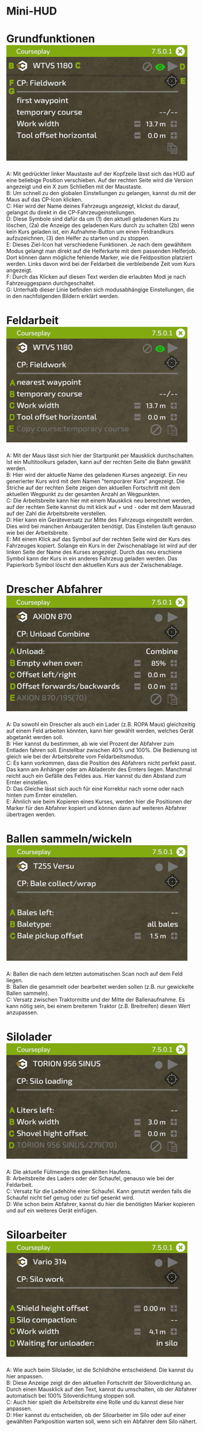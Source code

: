# Mini-HUD

# Grundfunktionen![Image](../assets/images/minihudhelp_general_0_0_478_305.png)

  
A: Mit gedrückter linker Maustaste auf der Kopfzeile lässt sich das HUD auf eine beliebige Position verschieben. Auf der rechten Seite wird die Version angezeigt und ein X zum Schließen mit der Maustaste.  
B: Um schnell zu den globalen Einstellungen zu gelangen, kannst du mit der Maus auf das CP-Icon klicken.  
C: Hier wird der Name deines Fahrzeugs angezeigt, klickst du darauf, gelangst du direkt in die CP-Fahrzeugeinstellungen.  
D: Diese Symbole sind dafür da um (1) den aktuell geladenen Kurs zu löschen, (2a) die Anzeige des geladenen Kurs durch zu schalten (2b) wenn kein Kurs geladen ist, ein Aufnahme-Button um einen Feldrandkurs aufzuzeichnen, (3) den Helfer zu starten und zu stoppen.  
E: Dieses Ziel-Icon hat verschiedene Funktionen. Je nach dem gewähltem Modus gelangt man direkt auf die Helferkarte mit dem passenden Helferjob. Dort können dann mögliche fehlende Marker, wie die Feldposition platziert werden. Links davon wird bei der Feldarbeit die verbleibende Zeit vom Kurs angezeigt.  
F: Durch das Klicken auf diesen Text werden die erlaubten Modi je nach Fahrzeuggespann durchgeschaltet.  
G: Unterhalb dieser Linie befinden sich modusabhängige Einstellungen, die in den nachfolgenden Bildern erklärt werden.  


# Feldarbeit![Image](../assets/images/minihudhelp_fieldwork_0_0_478_305.png)

  
A: Mit der Maus lässt sich hier der Startpunkt per Mausklick durchschalten. Ist ein Multitoolkurs geladen, kann auf der rechten Seite die Bahn gewählt werden.  
B: Hier wird der aktuelle Name des geladenen Kurses angezeigt. Ein neu generierter Kurs wird mit dem Namen "temporärer Kurs" angezeigt. Die Striche auf der rechten Seite zeigen den aktuellen Fortschritt mit dem aktuellen Wegpunkt zu der gesamten Anzahl an Wegpunkten.  
C: Die Arbeitsbreite kann hier mit einem Mausklick neu berechnet werden, auf der rechten Seite kannst du mit klick auf + und - oder mit dem Mausrad auf der Zahl die Arbeitsbreite verstellen.  
D: Hier kann ein Geräteversatz zur Mitte des Fahrzeugs eingestellt werden. Dies wird bei manchen Anbaugeräten benötigt. Das Einstellen läuft genauso wie bei der Arbeitsbreite.  
E: Mit einem Klick auf das Symbol auf der rechten Seite wird der Kurs des Fahrzeuges kopiert. Solange ein Kurs in der Zwischenablage ist wird auf der linken Seite der Name des Kurses angezeigt. Durch das neu erschiene Symbol kann der Kurs in ein anderes Fahrzeug geladen werden. Das Papierkorb Symbol löscht den aktuellen Kurs aus der Zwischenablage.  


# Drescher Abfahrer![Image](../assets/images/minihudhelp_combineunload_0_0_478_305.png)

  
A: Da sowohl ein Drescher als auch ein Lader (z.B. ROPA Maus) gleichzeitig auf einem Feld arbeiten könnten, kann hier gewählt werden, welches Gerät abgetankt werden soll.  
B: Hier kannst du bestimmen, ab wie viel Prozent der Abfahrer zum Entladen fahren soll. Einstellbar zwischen 40% und 100%. Die Bedienung ist gleich wie bei der Arbeitsbreite vom Feldarbeitsmodus.  
C: Es kann vorkommen, dass die Position des Abfahrers nicht perfekt passt. Das kann am Anhänger oder am Abladerohr des Ernters liegen. Manchmal reicht auch ein Gefälle des Feldes aus. Hier kannst du den Abstand zum Ernter einstellen.  
D: Das Gleiche lässt sich auch für eine Korrektur nach vorne oder nach hinten zum Ernter einstellen.  
E: Ähnlich wie beim Kopieren eines Kurses, werden hier die Positionen der Marker für den Abfahrer kopiert und können dann auf weiteren Abfahrer übertragen werden.  


# Ballen sammeln/wickeln![Image](../assets/images/minihudhelp_balecollect_0_0_478_305.png)

  
A: Ballen die nach dem letzten automatischen Scan noch auf dem Feld liegen.  
B: Ballen die gesammelt oder bearbeitet werden sollen (z.B. nur gewickelte Ballen sammeln).  
C: Versatz zwischen Traktormitte und der Mitte der Ballenaufnahme. Es kann nötig sein, bei einem breiterem Traktor (z.B. Breitreifen) diesen Wert anzupassen.  


# Silolader![Image](../assets/images/minihudhelp_siloloader_0_0_478_305.png)

  
A: Die aktuelle Füllmenge des gewählten Haufens.  
B: Arbeitsbreite des Laders oder der Schaufel, genauso wie bei der Feldarbeit.  
C: Versatz für die Ladehöhe einer Schaufel. Kann genutzt werden falls die Schaufel nicht tief genug oder zu tief gesenkt wird.  
D: Wie schon beim Abfahrer, kannst du hier die benötigten Marker kopieren und auf ein weiteres Gerät einfügen.  


# Siloarbeiter![Image](../assets/images/minihudhelp_siloworker_0_0_478_305.png)

  
A: Wie auch beim Silolader, ist die Schildhöhe entscheidend. Die kannst du hier anpassen.  
B: Diese Anzeige zeigt dir den aktuellen Fortschritt der Siloverdichtung an. Durch einen Mausklick auf den Text, kannst du umschalten, ob der Abfahrer automatisch bei 100% Siloverdichtung stoppen soll.  
C: Auch hier spielt die Arbeitsbreite eine Rolle und du kannst diese hier anpassen.  
D: Hier kannst du entscheiden, ob der Siloarbeiter im Silo oder auf einer gewählten Parkposition warten soll, wenn sich ein Abfahrer dem Silo nähert.  


